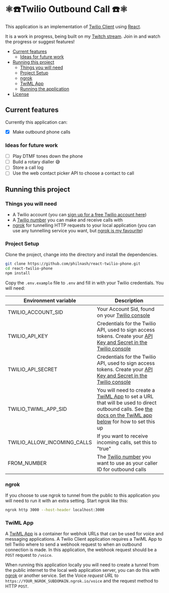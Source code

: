 # ⚛️☎️Twilio Outbound Call ☎️⚛️

This application is an implementation of [Twilio Client](https://www.twilio.com/docs/voice/client/javascript) using [React](https://reactjs.org/).

It is a work in progress, being built on my [Twitch stream](https://www.twitch.tv/phil_nash/). Join in and watch the progress or suggest features!

* [Current features](#current-features)
  * [Ideas for future work](#ideas-for-future-work)
* [Running this project](#running-this-project)
  * [Things you will need](#things-you-will-need)
  * [Project Setup](#project-setup)
  * [ngrok](#ngrok)
  * [TwiML App](#twiml-app)
  * [Running the application](#running-the-application)
* [License](#license)

## Current features

Currently this application can:

- [x] Make outbound phone calls

### Ideas for future work

- [ ] Play DTMF tones down the phone
- [ ] Build a rotary dialler 😅
- [ ] Store a call log
- [ ] Use the web contact picker API to choose a contact to call

## Running this project

### Things you will need

- A Twilio account (you can [sign up for a free Twilio account here](https://www.twilio.com/try-twilio))
- A [Twilio number](https://www.twilio.com/console/phone-numbers) you can make and receive calls with
- [ngrok](https://ngrok.com/) for tunnelling HTTP requests to your local application (you can use any tunnelling service you want, but [ngrok is my favourite](https://www.twilio.com/blog/2015/09/6-awesome-reasons-to-use-ngrok-when-testing-webhooks.html))

### Project Setup

Clone the project, change into the directory and install the dependencies.

```bash
git clone https://github.com/philnash/react-twilio-phone.git
cd react-twilio-phone
npm install
```

Copy the `.env.example` file to `.env` and fill in with your Twilio credentials. You will need:

| Environment variable        | Description                                                                                                                                                                                                              |
| --------------------------- | ------------------------------------------------------------------------------------------------------------------------------------------------------------------------------------------------------------------------ |
| TWILIO_ACCOUNT_SID          | Your Account Sid, found on your [Twilio console](https://www.twilio.com/console)                                                                                                                                         |
| TWILIO_API_KEY              | Credentials for the Twilio API, used to sign access tokens. Create your [API Key and Secret in the Twilio console](https://www.twilio.com/console/voice/settings/api-keys)                                               |
| TWILIO_API_SECRET           | Credentials for the Twilio API, used to sign access tokens. Create your [API Key and Secret in the Twilio console](https://www.twilio.com/console/voice/settings/api-keys)                                               |
| TWILIO_TWIML_APP_SID        | You will need to create a [TwiML App](https://www.twilio.com/console/voice/twiml/apps) to set a URL that will be used to direct outbound calls. See [the docs on the TwiML app below](#twiml-app) for how to set this up |
| TWILIO_ALLOW_INCOMING_CALLS | If you want to receive incoming calls, set this to "true"                                                                                                                                                                |
| FROM_NUMBER                 | The [Twilio number](https://www.twilio.com/console/phone-numbers) you want to use as your caller ID for outbound calls                                                                                                   |

### ngrok

If you choose to use ngrok to tunnel from the public to this application you will need to run it with an extra setting. Start ngrok like this:

```bash
ngrok http 3000 --host-header localhost:3000
```

### TwiML App

A [TwiML App](https://www.twilio.com/console/voice/twiml/apps) is a container for webhok URLs that can be used for voice and messaging applications. A Twilio Client application requires a TwiML App to tell Twilio where to send a webhook request to when an outbound connection is made. In this application, the webhook request should be a `POST` request to `/voice`.

When running this application locally you will need to create a tunnel from the public internet to the local web application server, you can do this with [ngrok](#ngrok) or another service. Set the Voice _request URL_ to `https://YOUR_NGROK_SUBDOMAIN.ngrok.io/voice` and the request method to HTTP `POST`.

